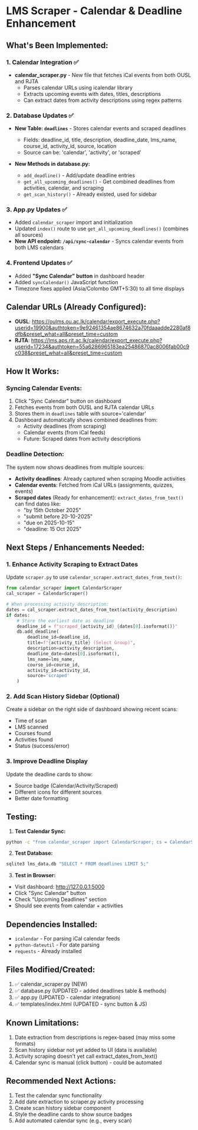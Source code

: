 # LMS Scraper - Calendar & Deadline Enhancement

## What's Been Implemented:

### 1. Calendar Integration ✅
- **calendar_scraper.py** - New file that fetches iCal events from both OUSL and RJTA
  - Parses calendar URLs using icalendar library
  - Extracts upcoming events with dates, titles, descriptions
  - Can extract dates from activity descriptions using regex patterns

### 2. Database Updates ✅
- **New Table: `deadlines`** - Stores calendar events and scraped deadlines
  - Fields: deadline_id, title, description, deadline_date, lms_name, course_id, activity_id, source, location
  - Source can be: 'calendar', 'activity', or 'scraped'

- **New Methods in database.py:**
  - `add_deadline()` - Add/update deadline entries
  - `get_all_upcoming_deadlines()` - Get combined deadlines from activities, calendar, and scraping
  - `get_scan_history()` - Already existed, used for sidebar

### 3. App.py Updates ✅
- Added `calendar_scraper` import and initialization
- Updated `index()` route to use `get_all_upcoming_deadlines()` (combines all sources)
- **New API endpoint: `/api/sync-calendar`** - Syncs calendar events from both LMS calendars

### 4. Frontend Updates ✅
- Added **"Sync Calendar" button** in dashboard header
- Added `syncCalendar()` JavaScript function
- Timezone fixes applied (Asia/Colombo GMT+5:30) to all time displays

## Calendar URLs (Already Configured):
- **OUSL**: https://oulms.ou.ac.lk/calendar/export_execute.php?userid=19900&authtoken=9e92461354ae8674632a70fdaaadde2280af8dfb&preset_what=all&preset_time=custom
- **RJTA**: https://lms.aps.rjt.ac.lk/calendar/export_execute.php?userid=17234&authtoken=55a6286965183ea25486870ac8006fab00c9c038&preset_what=all&preset_time=custom

## How It Works:

### Syncing Calendar Events:
1. Click "Sync Calendar" button on dashboard
2. Fetches events from both OUSL and RJTA calendar URLs
3. Stores them in `deadlines` table with source='calendar'
4. Dashboard automatically shows combined deadlines from:
   - Activity deadlines (from scraping)
   - Calendar events (from iCal feeds)
   - Future: Scraped dates from activity descriptions

### Deadline Detection:
The system now shows deadlines from multiple sources:
- **Activity deadlines**: Already captured when scraping Moodle activities
- **Calendar events**: Fetched from iCal URLs (assignments, quizzes, events)
- **Scraped dates** (Ready for enhancement): `extract_dates_from_text()` can find dates like:
  - "by 15th October 2025"
  - "submit before 20-10-2025"
  - "due on 2025-10-15"
  - "deadline: 15 Oct 2025"

## Next Steps / Enhancements Needed:

### 1. Enhance Activity Scraping to Extract Dates
Update `scraper.py` to use `calendar_scraper.extract_dates_from_text()`:
```python
from calendar_scraper import CalendarScraper
cal_scraper = CalendarScraper()

# When processing activity description:
dates = cal_scraper.extract_dates_from_text(activity_description)
if dates:
    # Store the earliest date as deadline
    deadline_id = f"scraped_{activity_id}_{dates[0].isoformat()}"
    db.add_deadline(
        deadline_id=deadline_id,
        title=f"{activity_title} (Select Group)",
        description=activity_description,
        deadline_date=dates[0].isoformat(),
        lms_name=lms_name,
        course_id=course_id,
        activity_id=activity_id,
        source='scraped'
    )
```

### 2. Add Scan History Sidebar (Optional)
Create a sidebar on the right side of dashboard showing recent scans:
- Time of scan
- LMS scanned  
- Courses found
- Activities found
- Status (success/error)

### 3. Improve Deadline Display
Update the deadline cards to show:
- Source badge (Calendar/Activity/Scraped)
- Different icons for different sources
- Better date formatting

## Testing:

1. **Test Calendar Sync:**
```bash
python -c "from calendar_scraper import CalendarScraper; cs = CalendarScraper(); events = cs.get_all_calendar_events(); print(f'Found {len(events)} events')"
```

2. **Test Database:**
```bash
sqlite3 lms_data.db "SELECT * FROM deadlines LIMIT 5;"
```

3. **Test in Browser:**
- Visit dashboard: http://127.0.0.1:5000
- Click "Sync Calendar" button
- Check "Upcoming Deadlines" section
- Should see events from calendar + activities

## Dependencies Installed:
- `icalendar` - For parsing iCal calendar feeds
- `python-dateutil` - For date parsing
- `requests` - Already installed

## Files Modified/Created:
1. ✅ calendar_scraper.py (NEW)
2. ✅ database.py (UPDATED - added deadlines table & methods)
3. ✅ app.py (UPDATED - calendar integration)
4. ✅ templates/index.html (UPDATED - sync button & JS)

## Known Limitations:
1. Date extraction from descriptions is regex-based (may miss some formats)
2. Scan history sidebar not yet added to UI (data is available)
3. Activity scraping doesn't yet call extract_dates_from_text()
4. Calendar sync is manual (click button) - could be automated

## Recommended Next Actions:
1. Test the calendar sync functionality
2. Add date extraction to scraper.py activity processing
3. Create scan history sidebar component
4. Style the deadline cards to show source badges
5. Add automated calendar sync (e.g., every scan)
